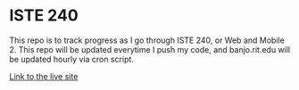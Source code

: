 # ISTE 240

This repo is to track progress as I go through ISTE 240, or Web and Mobile 2.
This repo will be updated everytime I push my code, and banjo.rit.edu will be updated hourly via cron script.

[Link to the live site](https://people.rit.edu/~cam8940/ISTE240/)